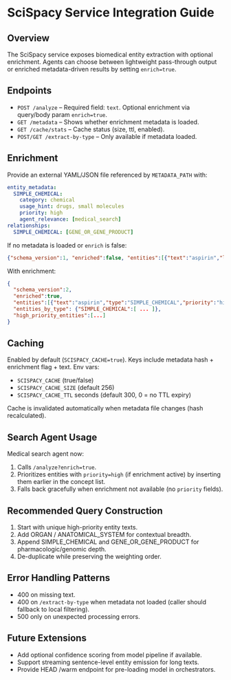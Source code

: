 # SciSpacy Service Integration Guide

## Overview
The SciSpacy service exposes biomedical entity extraction with optional enrichment. Agents can choose between lightweight pass-through output or enriched metadata-driven results by setting `enrich=true`.

## Endpoints
- `POST /analyze` – Required field: `text`. Optional enrichment via query/body param `enrich=true`.
- `GET /metadata` – Shows whether enrichment metadata is loaded.
- `GET /cache/stats` – Cache status (size, ttl, enabled).
- `POST/GET /extract-by-type` – Only available if metadata loaded.

## Enrichment
Provide an external YAML/JSON file referenced by `METADATA_PATH` with:
```yaml
entity_metadata:
  SIMPLE_CHEMICAL:
    category: chemical
    usage_hint: drugs, small molecules
    priority: high
    agent_relevance: [medical_search]
relationships:
  SIMPLE_CHEMICAL: [GENE_OR_GENE_PRODUCT]
```

If no metadata is loaded or `enrich` is false:
```json
{"schema_version":1, "enriched":false, "entities":[{"text":"aspirin","label":"SIMPLE_CHEMICAL"}]} 
```
With enrichment:
```json
{
  "schema_version":2,
  "enriched":true,
  "entities":[{"text":"aspirin","type":"SIMPLE_CHEMICAL","priority":"high", ...}],
  "entities_by_type": {"SIMPLE_CHEMICAL":[ ... ]},
  "high_priority_entities":[...]
}
```

## Caching
Enabled by default (`SCISPACY_CACHE=true`). Keys include metadata hash + enrichment flag + text.
Env vars:
- `SCISPACY_CACHE` (true/false)
- `SCISPACY_CACHE_SIZE` (default 256)
- `SCISPACY_CACHE_TTL` seconds (default 300, 0 = no TTL expiry)

Cache is invalidated automatically when metadata file changes (hash recalculated).

## Search Agent Usage
Medical search agent now:
1. Calls `/analyze?enrich=true`.
2. Prioritizes entities with `priority=high` (if enrichment active) by inserting them earlier in the concept list.
3. Falls back gracefully when enrichment not available (no `priority` fields).

## Recommended Query Construction
1. Start with unique high-priority entity texts.
2. Add ORGAN / ANATOMICAL_SYSTEM for contextual breadth.
3. Append SIMPLE_CHEMICAL and GENE_OR_GENE_PRODUCT for pharmacologic/genomic depth.
4. De-duplicate while preserving the weighting order.

## Error Handling Patterns
- 400 on missing text.
- 400 on `/extract-by-type` when metadata not loaded (caller should fallback to local filtering).
- 500 only on unexpected processing errors.

## Future Extensions
- Add optional confidence scoring from model pipeline if available.
- Support streaming sentence-level entity emission for long texts.
- Provide HEAD /warm endpoint for pre-loading model in orchestrators.

